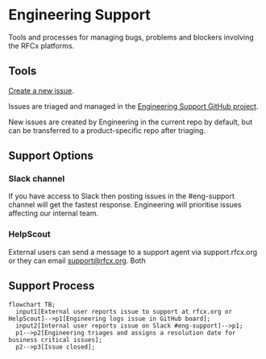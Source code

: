 # Engineering Support

Tools and processes for managing bugs, problems and blockers involving the RFCx platforms.

## Tools

[Create a new issue](https://github.com/rfcx/engineering-support/issues/new/choose).

Issues are triaged and managed in the [Engineering Support GitHub project](https://github.com/orgs/rfcx/projects/10).

New issues are created by Engineering in the current repo by default, but can be transferred to a product-specific repo after triaging.

## Support Options

### Slack channel

If you have access to Slack then posting issues in the #eng-support channel will get the fastest response. Engineering will prioritise issues affecting our internal team.

### HelpScout

External users can send a message to a support agent via support.rfcx.org or they can email support@rfcx.org. Both


## Support Process

```mermaid
flowchart TB;
  input1[External user reports issue to support at rfcx.org or HelpScout]-->p1[Engineering logs issue in GitHub board];
  input2[Internal user reports issue on Slack #eng-support]-->p1;
  p1-->p2[Engineering triages and assigns a resolution date for business critical issues];
  p2-->p3[Issue closed];
```
